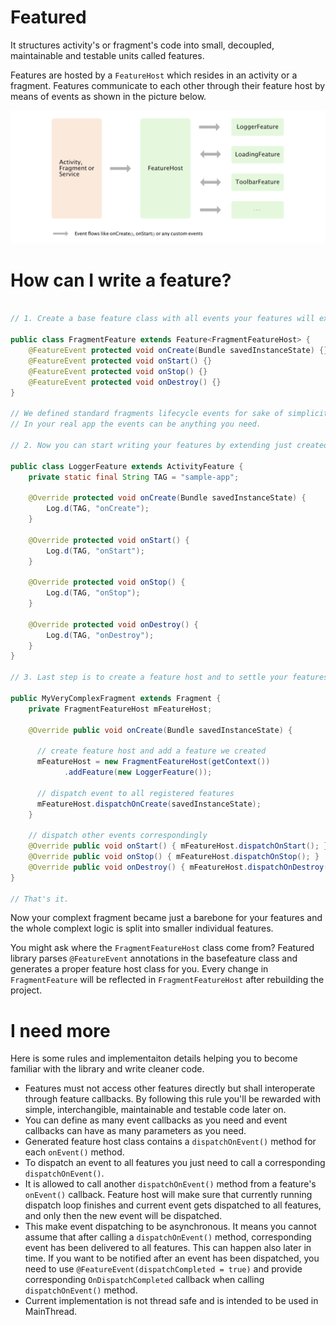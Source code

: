 # Featured
It structures activity's or fragment's code into small, decoupled, maintainable and testable units called features. 

Features are hosted by a `FeatureHost` which resides in an activity or a fragment. Features communicate to each other through their feature host by means of events as shown in the picture below.

![diagram][1]

# How can I write a feature?

```java

// 1. Create a base feature class with all events your features will exchange.

public class FragmentFeature extends Feature<FragmentFeatureHost> {
    @FeatureEvent protected void onCreate(Bundle savedInstanceState) {}
    @FeatureEvent protected void onStart() {}
    @FeatureEvent protected void onStop() {}
    @FeatureEvent protected void onDestroy() {}
}

// We defined standard fragments lifecycle events for sake of simplicity. 
// In your real app the events can be anything you need.

// 2. Now you can start writing your features by extending just created `FragmentFeature` class.

public class LoggerFeature extends ActivityFeature {
    private static final String TAG = "sample-app";

    @Override protected void onCreate(Bundle savedInstanceState) {
        Log.d(TAG, "onCreate");
    }
    
    @Override protected void onStart() {
        Log.d(TAG, "onStart");
    }
    
    @Override protected void onStop() {
        Log.d(TAG, "onStop");
    }
    
    @Override protected void onDestroy() {
        Log.d(TAG, "onDestroy");
    }
}

// 3. Last step is to create a feature host and to settle your features there.

public MyVeryComplexFragment extends Fragment {
    private FragmentFeatureHost mFeatureHost;
    
    @Override public void onCreate(Bundle savedInstanceState) {
    
      // create feature host and add a feature we created
      mFeatureHost = new FragmentFeatureHost(getContext())
            .addFeature(new LoggerFeature());
            
      // dispatch event to all registered features
      mFeatureHost.dispatchOnCreate(savedInstanceState);
    }
    
    // dispatch other events correspondingly
    @Override public void onStart() { mFeatureHost.dispatchOnStart(); }
    @Override public void onStop() { mFeatureHost.dispatchOnStop(); }
    @Override public void onDestroy() { mFeatureHost.dispatchOnDestroy(); }
}

// That's it.
```
Now your complext fragment became just a barebone for your features and the whole complext logic is split into smaller individual features.

You might ask where the `FragmentFeatureHost` class come from? Featured library parses `@FeatureEvent` annotations in the basefeature class and generates a proper feature host class for you. Every change in `FragmentFeature` will be reflected in `FragmentFeatureHost` after rebuilding the project.

# I need more
Here is some rules and implementaiton details helping you to become familiar with the library and write cleaner code.
- Features must not access other features directly but shall interoperate through feature callbacks. By following this rule you'll be rewarded with simple, interchangible, maintainable and testable code later on.
- You can define as many event callbacks as you need and event callbacks can have as many parameters as you need.
- Generated feature host class contains a `dispatchOnEvent()` method for each `onEvent()` method.
- To dispatch an event to all features you just need to call a corresponding `dispatchOnEvent()`.
- It is allowed to call another `dispatchOnEvent()` method from a feature's `onEvent()` callback. Feature host will make sure that currently running dispatch loop finishes and current event gets dispatched to all features, and only then the new event will be dispatched.
- This make event dispatching to be asynchronous. It means you cannot assume that after calling a `dispatchOnEvent()` method, corresponding event has been delivered to all features. This can happen also later in time. If you want to be notified after an event has been dispatched, you need to use `@FeatureEvent(dispatchCompleted = true)` and provide corresponding `OnDispatchCompleted` callback when calling `dispatchOnEvent()` method.
- Current implementation is not thread safe and is intended to be used in MainThread.

[1]: web/diagram.png

